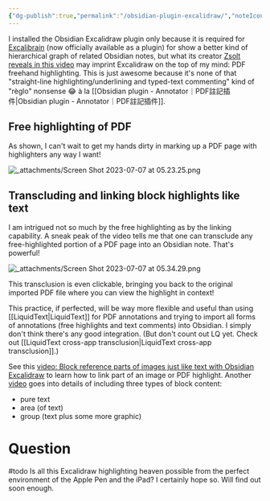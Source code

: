 ```yaml
---
{"dg-publish":true,"permalink":"/obsidian-plugin-excalidraw/","noteIcon":"2","created":"","updated":""}
---
```


I installed the Obsidian Excalidraw plugin only because it is required for [Excalibrain](https://www.youtube.com/watch?v=rk3K4mlgOMM&list=PL6mqgtMZ4NP3dJlJLxqVm1rd3y-lWklLu) (now officially available as a plugin) for show a better kind of hierarchical graph of related Obsidian notes, but what its creator [Zsolt reveals in this video](https://www.youtube.com/watch?v=o2BD73hbUWk) may imprint Excalidraw on the top of my mind: PDF freehand highlighting. This is just awesome because it's none of that "straight-line highlighting/underlining and typed-text commenting" kind of "règlo" nonsense 😂 à la [[Obsidian plugin - Annotator｜PDF註記插件\|Obsidian plugin - Annotator｜PDF註記插件]].

## Free highlighting of PDF

As shown, I can't wait to get my hands dirty in marking up a PDF page with highlighters any way I want!

![_attachments/Screen Shot 2023-07-07 at 05.23.25.png](/img/user/_attachments/Screen%20Shot%202023-07-07%20at%2005.23.25.png)

## Transcluding and linking block highlights like text

I am intrigued not so much by the free highlighting as by the linking capability. A sneak peak of the video tells me that one can transclude any free-highlighted portion of a PDF page into an Obsidian note. That's powerful!

![_attachments/Screen Shot 2023-07-07 at 05.34.29.png](/img/user/_attachments/Screen%20Shot%202023-07-07%20at%2005.34.29.png)

This transclusion is even clickable, bringing you back to the original imported PDF file where you can view the highlight in context!

This practice, if perfected, will be way more flexible and useful than using [[LiquidText\|LiquidText]] for PDF annotations and trying to import all forms of annotations (free highlights and text comments) into Obsidian. I simply don't think there's any good integration. (But don't count out LQ yet. Check out [[LiquidText cross-app transclusion\|LiquidText cross-app transclusion]].)

See this [video: Block reference parts of images just like text with Obsidian Excalidraw](https://www.youtube.com/watch?v=yZQoJg2RCKI) to learn how to link part of an image or PDF highlight. Another [video](https://www.youtube.com/watch?v=yZQoJg2RCKI) goes into details of including three types of block content:
- pure text
- area (of text)
- group (text plus some more graphic)

# Question

#todo 
Is all this Excalidraw highlighting heaven possible from the perfect environment of the Apple Pen and the iPad? I certainly hope so. Will find out soon enough.